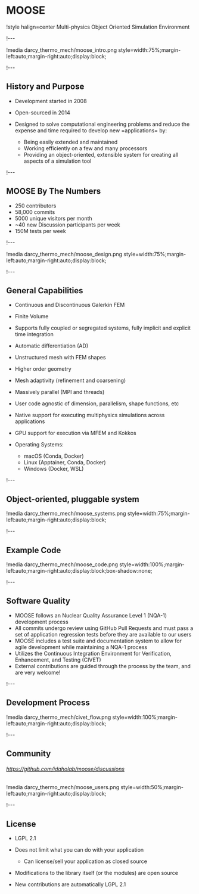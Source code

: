# MOOSE

!style halign=center
Multi-physics Object Oriented Simulation Environment

!---

!media darcy_thermo_mech/moose_intro.png style=width:75%;margin-left:auto;margin-right:auto;display:block;

!---

## History and Purpose

- Development started in 2008

- Open-sourced in 2014

- Designed to solve computational engineering problems and
  reduce the expense and time required to develop new =applications= by:

  - Being easily extended and maintained
  - Working efficiently on a few and many processors
  - Providing an object-oriented, extensible system for creating all aspects of a simulation tool

!---

## MOOSE By The Numbers

- 250 contributors
- 58,000 commits
- 5000 unique visitors per month
- ~40 new Discussion participants per week
- 150M tests per week

!---

!media darcy_thermo_mech/moose_design.png style=width:75%;margin-left:auto;margin-right:auto;display:block;

!---

## General Capabilities

- Continuous and Discontinuous Galerkin FEM
- Finite Volume
- Supports fully coupled or segregated systems, fully implicit and explicit time integration
- Automatic differentiation (AD)
- Unstructured mesh with FEM shapes
- Higher order geometry
- Mesh adaptivity (refinement and coarsening)
- Massively parallel (MPI and threads)
- User code agnostic of dimension, parallelism, shape functions, etc
- Native support for executing multiphysics simulations across applications
- GPU support for execution via MFEM and Kokkos
- Operating Systems:

  - macOS (Conda, Docker)
  - Linux (Apptainer, Conda, Docker)
  - Windows (Docker, WSL)

!---

## Object-oriented, pluggable system

!media darcy_thermo_mech/moose_systems.png style=width:75%;margin-left:auto;margin-right:auto;display:block;

!---

## Example Code

!media darcy_thermo_mech/moose_code.png style=width:100%;margin-left:auto;margin-right:auto;display:block;box-shadow:none;

!---

## Software Quality

- MOOSE follows an Nuclear Quality Assurance Level 1 (NQA-1) development process
- All commits undergo review using GitHub Pull Requests and must pass a set of application
  regression tests before they are available to our users
- MOOSE includes a test suite and documentation system to allow for agile development while
  maintaining a NQA-1 process
- Utilizes the Continuous Integration Environment for Verification, Enhancement, and Testing (CIVET)
- External contributions are guided through the process by the team, and are very welcome!

!---

## Development Process

!media darcy_thermo_mech/civet_flow.png style=width:100%;margin-left:auto;margin-right:auto;display:block;

!---

## Community

###### https://github.com/idaholab/moose/discussions

!media darcy_thermo_mech/moose_users.png style=width:50%;margin-left:auto;margin-right:auto;display:block;

!---

## License

- LGPL 2.1
- Does not limit what you can do with your application

  - Can license/sell your application as closed source

- Modifications to the library itself (or the modules) are open source
- New contributions are automatically LGPL 2.1
